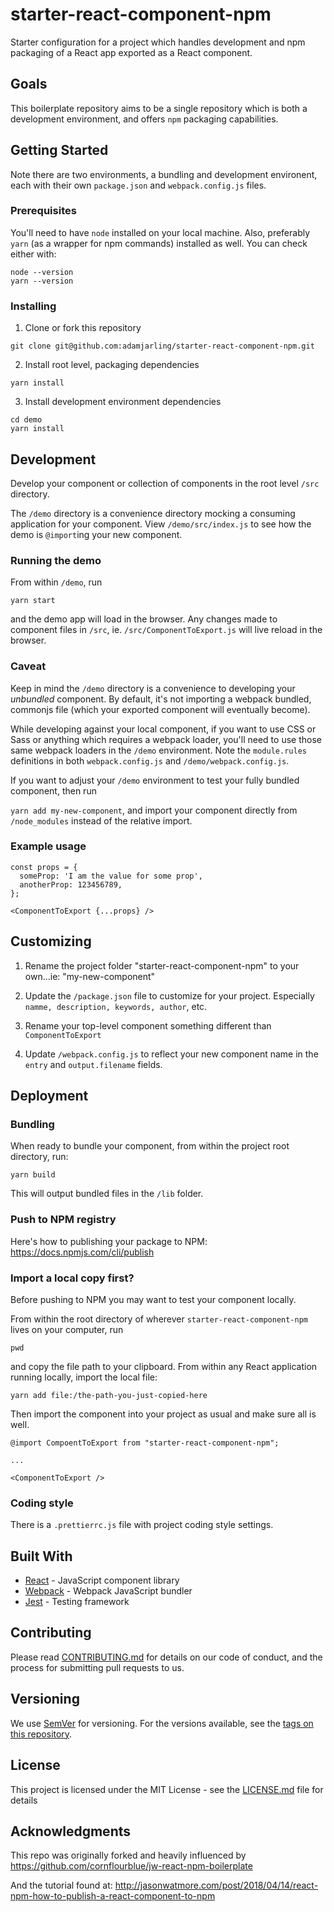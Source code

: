# starter-react-component-npm

Starter configuration for a project which handles development and npm packaging of a React app exported as a React component.

## Goals

This boilerplate repository aims to be a single repository which is both a development environment, and offers `npm` packaging capabilities.

## Getting Started

Note there are two environments, a bundling and development environent, each with their own `package.json` and `webpack.config.js` files.

### Prerequisites

You'll need to have `node` installed on your local machine. Also, preferably `yarn` (as a wrapper for npm commands) installed as well. You can check either with:

```
node --version
yarn --version
```

### Installing

1. Clone or fork this repository

```
git clone git@github.com:adamjarling/starter-react-component-npm.git
```

2. Install root level, packaging dependencies

```
yarn install
```

3. Install development environment dependencies

```
cd demo
yarn install
```

## Development

Develop your component or collection of components in the root level `/src` directory.

The `/demo` directory is a convenience directory mocking a consuming application for your component. View `/demo/src/index.js` to see how the demo is `@import`ing your new component.

### Running the demo

From within `/demo`, run

`yarn start`

and the demo app will load in the browser. Any changes made to component files in `/src`, ie. `/src/ComponentToExport.js` will live reload in the browser.

### Caveat

Keep in mind the `/demo` directory is a convenience to developing your _unbundled_ component. By default, it's not importing a webpack bundled, commonjs file (which your exported component will eventually become).

While developing against your local component, if you want to use CSS or Sass or anything which requires a webpack loader, you'll need to use those same webpack loaders in the `/demo` environment. Note the `module.rules` definitions in both `webpack.config.js` and `/demo/webpack.config.js`.

If you want to adjust your `/demo` environment to test your fully bundled component, then run

`yarn add my-new-component`, and import your component directly from `/node_modules` instead of the relative import.

### Example usage

```
const props = {
  someProp: 'I am the value for some prop',
  anotherProp: 123456789,
};

<ComponentToExport {...props} />
```

## Customizing

1. Rename the project folder "starter-react-component-npm" to your own...ie: "my-new-component"

2. Update the `/package.json` file to customize for your project. Especially `namme, description, keywords, author`, etc.

3. Rename your top-level component something different than `ComponentToExport`

4. Update `/webpack.config.js` to reflect your new component name in the `entry` and `output.filename` fields.

## Deployment

### Bundling

When ready to bundle your component, from within the project root directory, run:

```
yarn build
```

This will output bundled files in the `/lib` folder.

### Push to NPM registry

Here's how to publishing your package to NPM:
https://docs.npmjs.com/cli/publish

### Import a local copy first?

Before pushing to NPM you may want to test your component locally.

From within the root directory of wherever `starter-react-component-npm` lives on your computer, run

```
pwd
```

and copy the file path to your clipboard. From within any React application running locally, import the local file:

```
yarn add file:/the-path-you-just-copied-here
```

Then import the component into your project as usual and make sure all is well.

```
@import CompoentToExport from "starter-react-component-npm";

...

<ComponentToExport />
```

### Coding style

There is a `.prettierrc.js` file with project coding style settings.

## Built With

- [React](https://reactjs.org/) - JavaScript component library
- [Webpack](https://webpack.js.org/) - Webpack JavaScript bundler
- [Jest](https://jestjs.io/) - Testing framework

## Contributing

Please read [CONTRIBUTING.md](contributing.md) for details on our code of conduct, and the process for submitting pull requests to us.

## Versioning

We use [SemVer](http://semver.org/) for versioning. For the versions available, see the [tags on this repository](https://github.com/your-name-or-organization/your-repository-name/tags).

## License

This project is licensed under the MIT License - see the [LICENSE.md](LICENSE.md) file for details

## Acknowledgments

This repo was originally forked and heavily influenced by https://github.com/cornflourblue/jw-react-npm-boilerplate

And the tutorial found at: http://jasonwatmore.com/post/2018/04/14/react-npm-how-to-publish-a-react-component-to-npm
